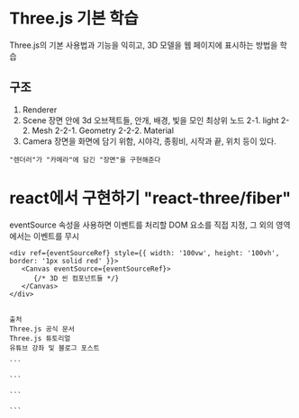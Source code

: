 # Three.js 기본 학습

Three.js의 기본 사용법과 기능을 익히고, 3D 모델을 웹 페이지에 표시하는 방법을 학습

## 구조

1. Renderer
2. Scene
   장면 안에 3d 오브젝트들, 안개, 배경, 빛을 모인 최상위 노드
   2-1. light
   2-2. Mesh
   2-2-1. Geometry
   2-2-2. Material
3. Camera
   장면을 화면에 담기 위함, 시야각, 종횡비, 시작과 끝, 위치 등이 있다.

```
"렌더러"가 "카메라"에 담긴 "장면"을 구현해준다
```

# react에서 구현하기 "react-three/fiber"

eventSource 속성을 사용하면 이벤트를 처리할 DOM 요소를 직접 지정, 그 외의 영역에서는 이벤트를 무시

```
<div ref={eventSourceRef} style={{ width: '100vw', height: '100vh', border: '1px solid red' }}>
   <Canvas eventSource={eventSourceRef}>
      {/* 3D 씬 컴포넌트들 */}
   </Canvas>
</div>
```

````

출처
Three.js 공식 문서
Three.js 튜토리얼
유튜브 강좌 및 블로그 포스트

```

```

```

```
````
